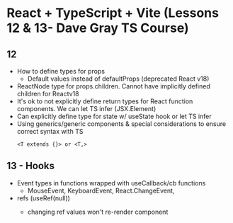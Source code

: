 # React + TypeScript + Vite (Lessons 12 & 13- Dave Gray TS Course)

## 12

- How to define types for props
  - Default values instead of defaultProps (deprecated React v18)
- ReactNode type for props.children. Cannot have implicitly defined children for Reactv18
- It's ok to not explicitly define return types for React function components. We can let TS infer (JSX.Element)
- Can explicitly define type for state w/ useState hook or let TS infer
- Using generics/generic components & special considerations to ensure correct syntax with TS
  ```
  <T extends {}> or <T,>
  ```

## 13 - Hooks

- Event types in functions wrapped with useCallback/cb functions 
  - MouseEvent, KeyboardEvent, React.ChangeEvent<HTMLInputElement>, 
- refs (useRef<HTMLInputElement>(null))
  - changing ref values won't re-render component
